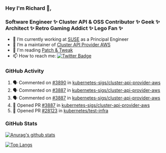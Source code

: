 ### Hey I'm Richard 👋, 

<h3 align="left">Software Engineer ✨ Cluster API & OSS Contributor ✨ Geek ✨ Architect ✨ Retro Gaming Addict ✨ Lego Fan ✨</h3>

- 🔭 I’m currently working at [SUSE](https://www.suse.com/) as a Principal Engineer
- 👯 I’m a maintainer of [Cluster API Provider AWS](https://github.com/kubernetes-sigs/cluster-api-provider-aws)
- 💬 I'm reading [Patch & Tweak](https://bjooks.com/products/patch-tweak-exploring-modular-synthesis)
- 📫 How to reach me: [![Twitter Badge](https://img.shields.io/badge/-@fruit_case-00acee?style=flat&logo=Twitter&logoColor=white)](https://twitter.com/intent/follow?screen_name=fruit_case "Follow on Twitter")

### GitHub Activity 

<!--START_SECTION:activity-->
1. 🗣 Commented on [#3890](https://github.com/kubernetes-sigs/cluster-api-provider-aws/issues/3890) in [kubernetes-sigs/cluster-api-provider-aws](https://github.com/kubernetes-sigs/cluster-api-provider-aws)
2. 🗣 Commented on [#3887](https://github.com/kubernetes-sigs/cluster-api-provider-aws/issues/3887) in [kubernetes-sigs/cluster-api-provider-aws](https://github.com/kubernetes-sigs/cluster-api-provider-aws)
3. 🗣 Commented on [#3887](https://github.com/kubernetes-sigs/cluster-api-provider-aws/issues/3887) in [kubernetes-sigs/cluster-api-provider-aws](https://github.com/kubernetes-sigs/cluster-api-provider-aws)
4. 💪 Opened PR [#3887](https://github.com/kubernetes-sigs/cluster-api-provider-aws/pull/3887) in [kubernetes-sigs/cluster-api-provider-aws](https://github.com/kubernetes-sigs/cluster-api-provider-aws)
5. 💪 Opened PR [#28123](https://github.com/kubernetes/test-infra/pull/28123) in [kubernetes/test-infra](https://github.com/kubernetes/test-infra)
<!--END_SECTION:activity-->

### GitHub Stats

[![Anurag's github stats](https://github-readme-stats.vercel.app/api?username=richardcase&count_private=true&show_icons=true)](https://github.com/anuraghazra/github-readme-stats)

[![Top Langs](https://github-readme-stats.vercel.app/api/top-langs/?username=richardcase&hide=html&layout=compact)](https://github.com/anuraghazra/github-readme-stats)
